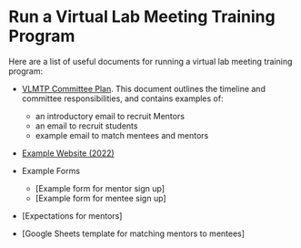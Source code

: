 # Run a Virtual Lab Meeting Training Program

Here are a list of useful documents for running a virtual lab meeting training program:

- [VLMTP Committee Plan](VLMTPCommitteePlan.docx). This document outlines the timeline and committee responsibilities, and contains examples of:
  - an introductory email to recruit Mentors
  - an email to recruit students
  - example email to match mentees and mentors
- [Example Website (2022)](https://rcn-ecs.github.io/2021virtuallabcall/)

- Example Forms
  - [Example form for mentor sign up]
  - [Example form for mentee sign up]
-  [Expectations for mentors]
-  [Google Sheets template for matching mentors to mentees]
